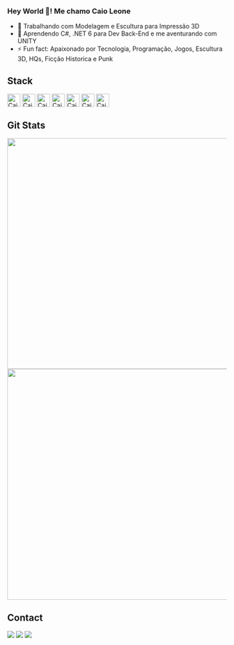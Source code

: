 ### Hey World 💪! Me chamo Caio Leone
- 🔭 Trabalhando com Modelagem e Escultura para Impressão 3D
- 🌱 Aprendendo C#, .NET 6 para Dev Back-End e me aventurando com UNITY
- ⚡ Fun fact: Apaixonado por Tecnologia, Programação, Jogos, Escultura 3D, HQs, Ficção Historica e Punk

## Stack
<div style="display: inline_block">
  <img align="center" alt="Caio-CSharp" height="30" width"40" src="https://cdn.jsdelivr.net/gh/devicons/devicon/icons/csharp/csharp-original.svg">
  <img align="center" alt="Caio-DotNet" height="30" width"40" src="https://cdn.jsdelivr.net/gh/devicons/devicon/icons/dotnetcore/dotnetcore-original.svg">
  <img align="center" alt="Caio-VStudio" height="30" width"40" src="https://cdn.jsdelivr.net/gh/devicons/devicon/icons/visualstudio/visualstudio-plain.svg">
  <img align="center" alt="Caio-MySQL" height="30" width"40" src="https://cdn.jsdelivr.net/gh/devicons/devicon/icons/mysql/mysql-original-wordmark.svg">
  <img align="center" alt="Caio-Postgre" height="30" width"40" src="https://cdn.jsdelivr.net/gh/devicons/devicon/icons/postgresql/postgresql-original.svg">
  <img align="center" alt="Caio-Blender" height="30" width"40" src="https://cdn.jsdelivr.net/gh/devicons/devicon/icons/blender/blender-original.svg">
  <img align="center" alt="Caio-Unity" height="30" width"40" src="https://cdn.jsdelivr.net/gh/devicons/devicon/icons/unity/unity-original.svg">
</div>

## Git Stats
<p align="center">
<img width="530em" src="https://github-readme-stats.vercel.app/api?username=CaioLeone&show_icons=true&theme=merko"/>
  
<img width="530em" src="https://github-readme-stats.vercel.app/api/top-langs/?username=CaioLeone&layout=compact&theme=merko"/>
</p>

## Contact
<a href="https://www.linkedin.com/in/caioleone/" target="_blank"><img src="https://img.shields.io/badge/LinkedIn-0077B5?style=for-the-badge&logo=linkedin&logoColor=white"></a>
<a href="https://www.instagram.com/caioleone.wrath/" target="_blank"><img src="https://img.shields.io/badge/Instagram-E4405F?style=for-the-badge&logo=instagram&logoColor=white"></a>
<a href="https://www.instagram.com/forja.cibernetica/" target="_blank"><img src="https://img.shields.io/badge/Instagram-E4405F?style=for-the-badge&logo=instagram&logoColor=white"></a>
